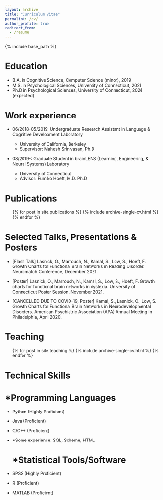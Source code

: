 ```yaml
---
layout: archive
title: "Curriculum Vitae"
permalink: /cv/
author_profile: true
redirect_from:
  - /resume
---
```


{% include base_path %}

Education
======
* B.A. in Cognitive Science, Computer Science (minor), 2019
* M.S. in  Psychological Sciences, University of Connecticut, 2021
* Ph.D in  Psychological Sciences, University of Connecticut, 2024 (expected)

Work experience
======
* 06/2018-05/2019: Undergraduate Research Assistant in Language & Cognitive Development Laboratory
  * University of California, Berkeley
  * Supervisor: Mahesh Srinivasan, Ph.D

* 08/2019-: Graduate Student in brainLENS (Learning, Engineering, & Neural Systems) Laboratory
  * University of Connecticut
  * Advisor: Fumiko Hoeft, M.D. Ph.D

Publications
======
  <ul>{% for post in site.publications %}
    {% include archive-single-cv.html %}
  {% endfor %}</ul>
  
Selected Talks, Presentations & Posters
======
* [Flash Talk] Lasnick, O., Marrouch, N., Kamal, S., Low, S., Hoeft, F. Growth Charts for Functional Brain Networks in Reading Disorder. Neuromatch Conference, December 2021.

* [Poster] Lasnick, O., Marrouch, N., Kamal, S., Low, S., Hoeft, F. Growth charts for functional brain networks in dyslexia. University of Connecticut Poster Session, November 2021.

* [CANCELLED DUE TO COVID-19, Poster] Kamal, S., Lasnick, O., Low, S. Growth Charts for Functional Brain Networks in Neurodevelopmental Disorders. American Psychiatric Association (APA) Annual Meeting in Philadelphia, April 2020.
  
Teaching
======
  <ul>{% for post in site.teaching %}
    {% include archive-single-cv.html %}
  {% endfor %}</ul>
  
Technical Skills
======
  *Programming Languages
  ======
* Python (Highly Proficient)
* Java (Proficient)
* C/C++ (Proficient)
* *Some experience: SQL, Scheme, HTML

  *Statistical Tools/Software
  ======
* SPSS (Highly Proficient)
* R (Proficient)
* MATLAB (Proficient)
